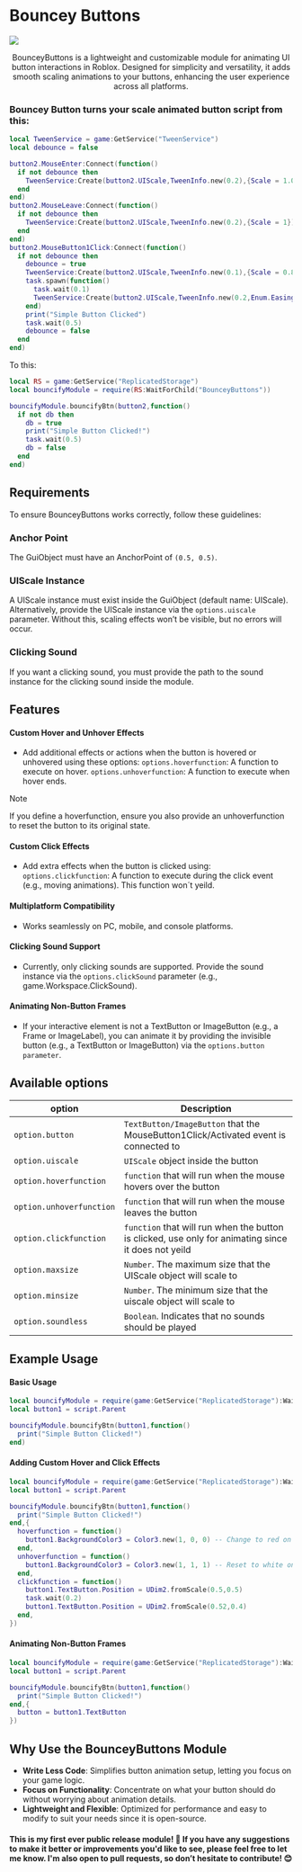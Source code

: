 # Bouncey Buttons
![](https://imgur.com/a/avsR1PN)

<center>BounceyButtons is a lightweight and customizable module for animating UI button interactions in Roblox. Designed for simplicity and versatility, it adds smooth scaling animations to your buttons, enhancing the user experience across all platforms.</center>

### Bouncey Button turns your scale animated button script from this:

```lua
local TweenService = game:GetService("TweenService")
local debounce = false

button2.MouseEnter:Connect(function()
  if not debounce then
    TweenService:Create(button2.UIScale,TweenInfo.new(0.2),{Scale = 1.05}):Play()
  end
end)
button2.MouseLeave:Connect(function()
  if not debounce then
    TweenService:Create(button2.UIScale,TweenInfo.new(0.2),{Scale = 1}):Play()
  end
end)
button2.MouseButton1Click:Connect(function()
  if not debounce then
    debounce = true
    TweenService:Create(button2.UIScale,TweenInfo.new(0.1),{Scale = 0.8}):Play()
    task.spawn(function()
      task.wait(0.1)
      TweenService:Create(button2.UIScale,TweenInfo.new(0.2,Enum.EasingStyle.Back),{Scale = 1}):Play()
    end)
    print("Simple Button Clicked")
    task.wait(0.5)
    debounce = false
  end
end)
```

To this:
```lua
local RS = game:GetService("ReplicatedStorage")
local bouncifyModule = require(RS:WaitForChild("BounceyButtons"))

bouncifyModule.bouncifyBtn(button2,function()
  if not db then
    db = true
    print("Simple Button Clicked!")
    task.wait(0.5)
    db = false
  end
end)
```

## Requirements
To ensure BounceyButtons works correctly, follow these guidelines:

### Anchor Point
The GuiObject must have an AnchorPoint of ```(0.5, 0.5)```.

### UIScale Instance
A UIScale instance must exist inside the GuiObject (default name: UIScale). Alternatively, provide the UIScale instance via the ```options.uiscale``` parameter. 
Without this, scaling effects won’t be visible, but no errors will occur.

### Clicking Sound
If you want a clicking sound, you must provide the path to the sound instance for the clicking sound inside the module.




## Features

#### Custom Hover and Unhover Effects
- Add additional effects or actions when the button is hovered or unhovered using these options:
```options.hoverfunction```: A function to execute on hover.
```options.unhoverfunction```: A function to execute when hover ends.
>[!NOTE]
>If you define a hoverfunction, ensure you also provide an unhoverfunction to reset the button to its original state.

#### Custom Click Effects
- Add extra effects when the button is clicked using:
```options.clickfunction```: A function to execute during the click event (e.g., moving animations). This function won´t yeild.

#### Multiplatform Compatibility
- Works seamlessly on PC, mobile, and console platforms.

#### Clicking Sound Support
- Currently, only clicking sounds are supported.
Provide the sound instance via the ```options.clickSound``` parameter (e.g., game.Workspace.ClickSound).

#### Animating Non-Button Frames
- If your interactive element is not a TextButton or ImageButton (e.g., a Frame or ImageLabel), you can animate it by providing the invisible button (e.g., a TextButton or ImageButton) via the ```options.button parameter```.


## Available options

| option | Description |
| --- | --- |
| ```option.button``` | ```TextButton/ImageButton``` that the MouseButton1Click/Activated event is connected to |
| ```option.uiscale``` | ```UIScale``` object inside the button |
| ```option.hoverfunction``` | ```function``` that will run when the mouse hovers over the button |
| ```option.unhoverfunction``` | ```function``` that will run when the mouse leaves the button |
| ```option.clickfunction``` | ```function``` that will run when the button is clicked, use only for animating since it does not yeild |
| ```option.maxsize``` | ```Number```. The maximum size that the UIScale object will scale to |
| ```option.minsize``` | ```Number```. The minimum size that the uiscale object will scale to |
| ```option.soundless``` | ```Boolean```. Indicates that no sounds should be played |


## Example Usage

#### Basic Usage
```lua
local bouncifyModule = require(game:GetService("ReplicatedStorage"):WaitForChild("BounceyButtons"))
local button1 = script.Parent

bouncifyModule.bouncifyBtn(button1,function()
  print("Simple Button Clicked!")
end)
```

#### Adding Custom Hover and Click Effects
```lua
local bouncifyModule = require(game:GetService("ReplicatedStorage"):WaitForChild("BounceyButtons"))
local button1 = script.Parent

bouncifyModule.bouncifyBtn(button1,function()
  print("Simple Button Clicked!")
end,{
  hoverfunction = function()
    button1.BackgroundColor3 = Color3.new(1, 0, 0) -- Change to red on hover
  end,
  unhoverfunction = function()
    button1.BackgroundColor3 = Color3.new(1, 1, 1) -- Reset to white on unhover
  end,
  clickfunction = function()
    button1.TextButton.Position = UDim2.fromScale(0.5,0.5)
    task.wait(0.2)
    button1.TextButton.Position = UDim2.fromScale(0.52,0.4)
  end,
})
```

#### Animating Non-Button Frames
```lua
local bouncifyModule = require(game:GetService("ReplicatedStorage"):WaitForChild("BounceyButtons"))
local button1 = script.Parent

bouncifyModule.bouncifyBtn(button1,function()
  print("Simple Button Clicked!")
end,{
  button = button1.TextButton
})
```

## Why Use the BounceyButtons Module
- **Write Less Code**: Simplifies button animation setup, letting you focus on your game logic.
- **Focus on Functionality**: Concentrate on what your button should do without worrying about animation details.
- **Lightweight and Flexible**: Optimized for performance and easy to modify to suit your needs since it is open-source.

#### This is my first ever public release module! 🎉 If you have any suggestions to make it better or improvements you'd like to see, please feel free to let me know. I'm also open to pull requests, so don’t hesitate to contribute! 😊
